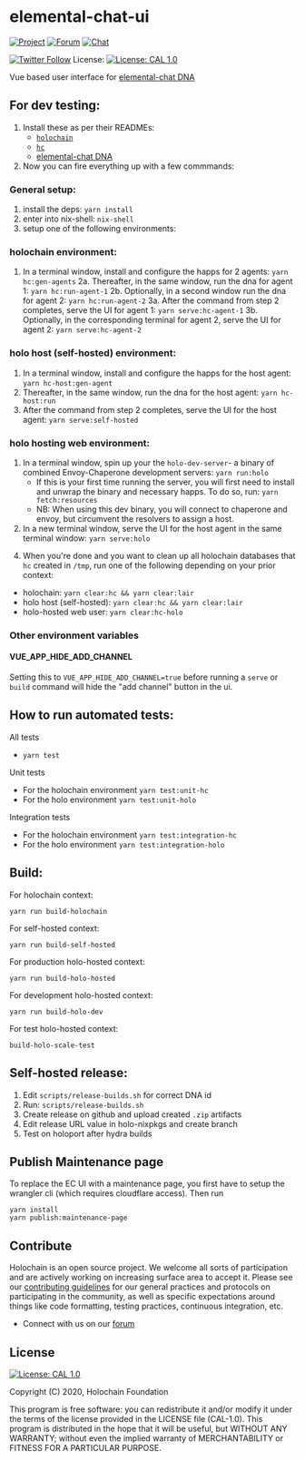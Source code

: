 # elemental-chat-ui

[![Project](https://img.shields.io/badge/project-holochain-blue.svg?style=flat-square)](http://holochain.org/)
[![Forum](https://img.shields.io/badge/chat-forum%2eholochain%2enet-blue.svg?style=flat-square)](https://forum.holochain.org)
[![Chat](https://img.shields.io/badge/chat-chat%2eholochain%2enet-blue.svg?style=flat-square)](https://chat.holochain.org)

[![Twitter Follow](https://img.shields.io/twitter/follow/holochain.svg?style=social&label=Follow)](https://twitter.com/holochain)
License: [![License: CAL 1.0](https://img.shields.io/badge/License-CAL%201.0-blue.svg)](https://github.com/holochain/cryptographic-autonomy-license)

Vue based user interface for [elemental-chat DNA](https://github.com/holochain/elemental-chat)

## For dev testing:

1. Install these as per their READMEs:
   - [`holochain`](https://github.com/holochain/holochain)
   - [`hc`](https://github.com/holochain/holochain/tree/develop/crates/hc)
   - [elemental-chat DNA](https://github.com/holochain/elemental-chat)
2. Now you can fire everything up with a few commmands:

### General setup:

1.  install the deps: `yarn install`
2.  enter into nix-shell: `nix-shell`
3.  setup one of the following environments:

### holochain environment:

1.  In a terminal window, install and configure the happs for 2 agents: `yarn hc:gen-agents`
    2a. Thereafter, in the same window, run the dna for agent 1: `yarn hc:run-agent-1`
    2b. Optionally, in a second window run the dna for agent 2: `yarn hc:run-agent-2`
    3a. After the command from step 2 completes, serve the UI for agent 1: `yarn serve:hc-agent-1`
    3b. Optionally, in the corresponding terminal for agent 2, serve the UI for agent 2: `yarn serve:hc-agent-2`

### holo host (self-hosted) environment:

1.  In a terminal window, install and configure the happs for the host agent: `yarn hc-host:gen-agent`
2.  Thereafter, in the same window, run the dna for the host agent: `yarn hc-host:run`
3.  After the command from step 2 completes, serve the UI for the host agent: `yarn serve:self-hosted`

### holo hosting web environment:

1.  In a terminal window, spin up your the `holo-dev-server`- a binary of combined Envoy-Chaperone development servers: `yarn run:holo`
    - If this is your first time running the server, you will first need to install and unwrap the binary and necessary happs. To do so, run: `yarn fetch:resources`
    - NB: When using this dev binary, you will connect to chaperone and envoy, but circumvent the resolvers to assign a host.
2.  In a new terminal window, serve the UI for the host agent in the same terminal window: `yarn serve:holo`

4)  When you're done and you want to clean up all holochain databases that `hc` created in `/tmp`, run one of the following depending on your prior context:

- holochain: `yarn clear:hc && yarn clear:lair`
- holo host (self-hosted): `yarn clear:hc && yarn clear:lair`
- holo-hosted web user: `yarn clear:hc-holo`

### Other environment variables

#### VUE_APP_HIDE_ADD_CHANNEL

Setting this to `VUE_APP_HIDE_ADD_CHANNEL=true` before running a `serve` or `build` command will hide the "add channel" button in the ui.

## How to run automated tests:

All tests

- `yarn test`

Unit tests

- For the holochain environment `yarn test:unit-hc`
- For the holo environment `yarn test:unit-holo`

Integration tests

- For the holochain environment `yarn test:integration-hc`
- For the holo environment `yarn test:integration-holo`

## Build:

For holochain context:

```shell
yarn run build-holochain
```

For self-hosted context:

```shell
yarn run build-self-hosted
```

For production holo-hosted context:

```shell
yarn run build-holo-hosted
```

For development holo-hosted context:

```shell
yarn run build-holo-dev
```

For test holo-hosted context:

```shell
build-holo-scale-test
```

## Self-hosted release:

1. Edit `scripts/release-builds.sh` for correct DNA id
2. Run: `scripts/release-builds.sh`
3. Create release on github and upload created `.zip` artifacts
4. Edit release URL value in holo-nixpkgs and create branch
5. Test on holoport after hydra builds

## Publish Maintenance page

To replace the EC UI with a maintenance page, you first have to setup the wrangler cli (which requires cloudflare access). Then run

```
yarn install
yarn publish:maintenance-page
```

## Contribute

Holochain is an open source project. We welcome all sorts of participation and are actively working on increasing surface area to accept it. Please see our [contributing guidelines](/CONTRIBUTING.md) for our general practices and protocols on participating in the community, as well as specific expectations around things like code formatting, testing practices, continuous integration, etc.

- Connect with us on our [forum](https://forum.holochain.org)

## License

[![License: CAL 1.0](https://img.shields.io/badge/License-CAL%201.0-blue.svg)](https://github.com/holochain/cryptographic-autonomy-license)

Copyright (C) 2020, Holochain Foundation

This program is free software: you can redistribute it and/or modify it under the terms of the license
provided in the LICENSE file (CAL-1.0). This program is distributed in the hope that it will be useful,
but WITHOUT ANY WARRANTY; without even the implied warranty of MERCHANTABILITY or FITNESS FOR A PARTICULAR
PURPOSE.
